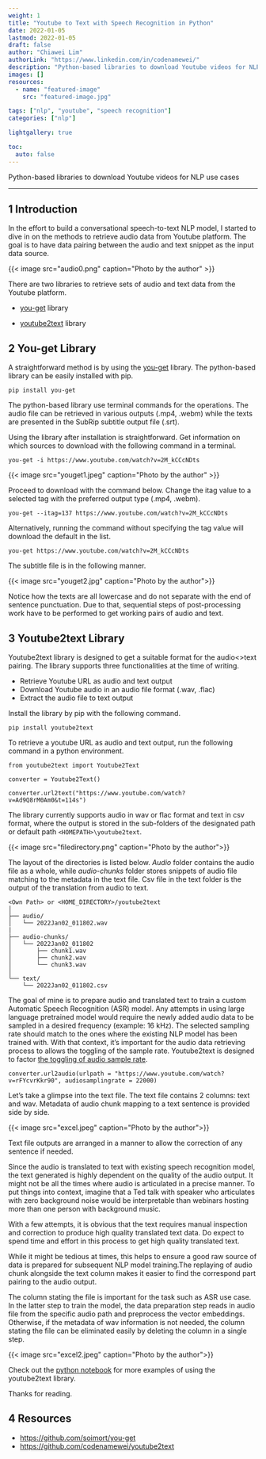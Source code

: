 ```yaml
---
weight: 1
title: "Youtube to Text with Speech Recognition in Python"
date: 2022-01-05
lastmod: 2022-01-05
draft: false
author: "Chiawei Lim"
authorLink: "https://www.linkedin.com/in/codenamewei/"
description: "Python-based libraries to download Youtube videos for NLP use cases"
images: []
resources:
  - name: "featured-image"
    src: "featured-image.jpg"

tags: ["nlp", "youtube", "speech recognition"]
categories: ["nlp"]

lightgallery: true

toc:
  auto: false
---
```


Python-based libraries to download Youtube videos for NLP use cases

---

<!--more-->

## 1 Introduction

In the effort to build a conversational speech-to-text NLP model, I started to dive in on the methods to retrieve audio data from Youtube platform. The goal is to have data pairing between the audio and text snippet as the input data source.

{{< image src="audio0.png" caption="Photo by the author" >}}

There are two libraries to retrieve sets of audio and text data from the Youtube platform.

- [you-get](https://github.com/soimort/you-get) library

- [youtube2text](https://github.com/codenamewei/youtube2text) library

## 2 You-get Library

A straightforward method is by using the [you-get](https://github.com/soimort/you-get) library. The python-based library can be easily installed with pip.

`pip install you-get`

The python-based library use terminal commands for the operations. The audio file can be retrieved in various outputs (.mp4, .webm) while the texts are presented in the SubRip subtitle output file (.srt).

Using the library after installation is straightforward. Get information on which sources to download with the following command in a terminal.

`you-get -i https://www.youtube.com/watch?v=2M_kCCcNDts`

{{< image src="youget1.jpeg" caption="Photo by the author" >}}

Proceed to download with the command below. Change the itag value to a selected tag with the preferred output type (.mp4, .webm).

`you-get --itag=137 https://www.youtube.com/watch?v=2M_kCCcNDts`

Alternatively, running the command without specifying the tag value will download the default in the list.

`you-get https://www.youtube.com/watch?v=2M_kCCcNDts`

The subtitle file is in the following manner.

{{< image src="youget2.jpg" caption="Photo by the author">}}

Notice how the texts are all lowercase and do not separate with the end of sentence punctuation. Due to that, sequential steps of post-processing work have to be performed to get working pairs of audio and text.

## 3 Youtube2text Library

Youtube2text library is designed to get a suitable format for the audio<>text pairing. The library supports three functionalities at the time of writing.

- Retrieve Youtube URL as audio and text output
- Download Youtube audio in an audio file format (.wav, .flac)
- Extract the audio file to text output

Install the library by pip with the following command.

`pip install youtube2text`

To retrieve a youtube URL as audio and text output, run the following command in a python environment.

```
from youtube2text import Youtube2Text

converter = Youtube2Text()

converter.url2text("https://www.youtube.com/watch?v=Ad9Q8rM0Am0&t=114s")
```

The library currently supports audio in wav or flac format and text in csv format, where the output is stored in the sub-folders of the designated path or default path `<HOMEPATH>\youtube2text`.

{{< image src="filedirectory.png" caption="Photo by the author">}}

The layout of the directories is listed below. _Audio_ folder contains the audio file as a whole, while _audio-chunks_ folder stores snippets of audio file matching to the metadata in the text file. Csv file in the text folder is the output of the translation from audio to text.

```
<Own Path> or <HOME_DIRECTORY>/youtube2text
│
├── audio/
│   └── 2022Jan02_011802.wav
|
├── audio-chunks/
│   └── 2022Jan02_011802
│       ├── chunk1.wav
│       ├── chunk2.wav
│       └── chunk3.wav
│
└── text/
    └── 2022Jan02_011802.csv
```

The goal of mine is to prepare audio and translated text to train a custom Automatic Speech Recognition (ASR) model. Any attempts in using large language pretrained model would require the newly added audio data to be sampled in a desired frequency (example: 16 kHz). The selected sampling rate should match to the ones where the existing NLP model has been trained with. With that context, it’s important for the audio data retrieving process to allows the toggling of the sample rate. Youtube2text is designed to factor [the toggling of audio sample rate](https://github.com/codenamewei/youtube2text/blob/main/src/youtube2text/youtube2text.py#L111).

```
converter.url2audio(urlpath = "https://www.youtube.com/watch?v=rFYcvrKkr90", audiosamplingrate = 22000)
```

Let’s take a glimpse into the text file. The text file contains 2 columns: text and wav. Metadata of audio chunk mapping to a text sentence is provided side by side.

{{< image src="excel.jpeg" caption="Photo by the author">}}

Text file outputs are arranged in a manner to allow the correction of any sentence if needed.

Since the audio is translated to text with existing speech recognition model, the text generated is highly dependent on the quality of the audio output. It might not be all the times where audio is articulated in a precise manner. To put things into context, imagine that a Ted talk with speaker who articulates with zero background noise would be interpretable than webinars hosting more than one person with background music.

With a few attempts, it is obvious that the text requires manual inspection and correction to produce high quality translated text data. Do expect to spend time and effort in this process to get high quality translated text.

While it might be tedious at times, this helps to ensure a good raw source of data is prepared for subsequent NLP model training.The replaying of audio chunk alongside the text column makes it easier to find the correspond part pairing to the audio output.

The column stating the file is important for the task such as ASR use case. In the latter step to train the model, the data preparation step reads in audio file from the specific audio path and preprocess the vector embeddings. Otherwise, if the metadata of wav information is not needed, the column stating the file can be eliminated easily by deleting the column in a single step.

{{< image src="excel2.jpeg" caption="Photo by the author">}}

Check out the [python notebook](https://github.com/codenamewei/youtube2text/blob/main/tests/howtouse.ipynb) for more examples of using the youtube2text library.

Thanks for reading.

## 4 Resources

- https://github.com/soimort/you-get
- https://github.com/codenamewei/youtube2text
